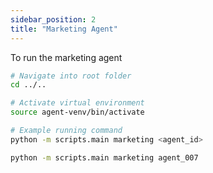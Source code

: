 ```yaml
---
sidebar_position: 2
title: "Marketing Agent"
---
```


To run the marketing agent

```bash
# Navigate into root folder
cd ../..

# Activate virtual environment
source agent-venv/bin/activate

# Example running command
python -m scripts.main marketing <agent_id>

python -m scripts.main marketing agent_007
```
